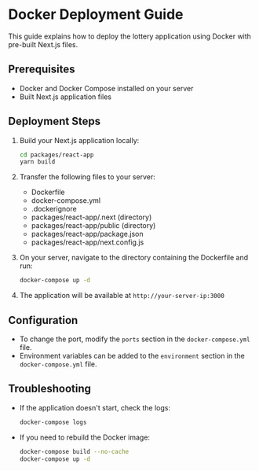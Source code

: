 # Docker Deployment Guide

This guide explains how to deploy the lottery application using Docker with pre-built Next.js files.

## Prerequisites

- Docker and Docker Compose installed on your server
- Built Next.js application files

## Deployment Steps

1. Build your Next.js application locally:
   ```bash
   cd packages/react-app
   yarn build
   ```

2. Transfer the following files to your server:
   - Dockerfile
   - docker-compose.yml
   - .dockerignore
   - packages/react-app/.next (directory)
   - packages/react-app/public (directory)
   - packages/react-app/package.json
   - packages/react-app/next.config.js

3. On your server, navigate to the directory containing the Dockerfile and run:
   ```bash
   docker-compose up -d
   ```

4. The application will be available at `http://your-server-ip:3000`

## Configuration

- To change the port, modify the `ports` section in the `docker-compose.yml` file.
- Environment variables can be added to the `environment` section in the `docker-compose.yml` file.

## Troubleshooting

- If the application doesn't start, check the logs:
  ```bash
  docker-compose logs
  ```

- If you need to rebuild the Docker image:
  ```bash
  docker-compose build --no-cache
  docker-compose up -d
  ``` 